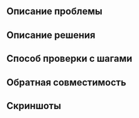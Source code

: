 <!--
Если ваш pull request еще не готов до конца, отметьте его как draft.
(см. https://github.blog/2019-02-14-introducing-draft-pull-requests/)

Чек лист для отправки нового pull request в репозиторий vk-bridge:
1) 👷‍♀️ Создавайте небольшие PR. Один PR - одна проблема. Чем меньше изменений, тем проще нам будет его рассмотреть.
2) ✅ Проверьте, что ваши изменения прошли проверки линтерами.
3) 📝 В commit messages указывайте, какую именно пользу приносят ваши изменения.
4) ⚠️ Убедитесь, что ваши изменения не сломают обратную совместимость текущего функционала.
5) 🧑‍💻 Протестируйте ваши изменения на поддерживаемых библиотекой платформах (IOS/Android/Web/MobleWeb).

Если этот PR закрывает Issue, то укажите ссылку на него. Используйте доступные ключевые слова (см. https://docs.github.com/en/get-started/writing-on-github/working-with-advanced-formatting/using-keywords-in-issues-and-pull-requests).

Пример:
- close #123 
-->

## Описание проблемы

<!--
Проблема должна быть описана понятно и полностью, по возможности максимально коротко.
Для бага - дополнительно приведите описание окружения и шагов воспроизведения.
Если по данной проблеме создано issue, то добавьте ссылки.

Пример:
- related to #123
-->

## Описание решения

<!--
Напишите подробности о том, что делает PR.
-->


## Способ проверки с шагами

<!--
Опишите то, как тестировался данный pull request.
По возможности приведите алгоритм действий, расписанный по шагам.
-->

## Обратная совместимость

<!--
Если ваш pull request изменяет поведение текущей реализации, то подробно опишите результат до/после.
-->

## Скриншоты

<!--
Если ваши изменения касаются UI, то прикрепите скриншоты до/после.
-->

<!--
Спасибо за то, что помогаете нам стать лучше!
-->
